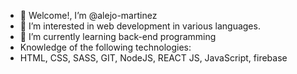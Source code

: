 - 👋 Welcome!, I’m @alejo-martinez
- 👀 I’m interested in web development in various languages.
- 🌱 I’m currently learning back-end programming
-  Knowledge of the following technologies:
-  HTML, CSS, SASS, GIT, NodeJS, REACT JS, JavaScript, firebase

<!---
alejo-martinez/alejo-martinez is a ✨ special ✨ repository because its `README.md` (this file) appears on your GitHub profile.
You can click the Preview link to take a look at your changes.
--->
